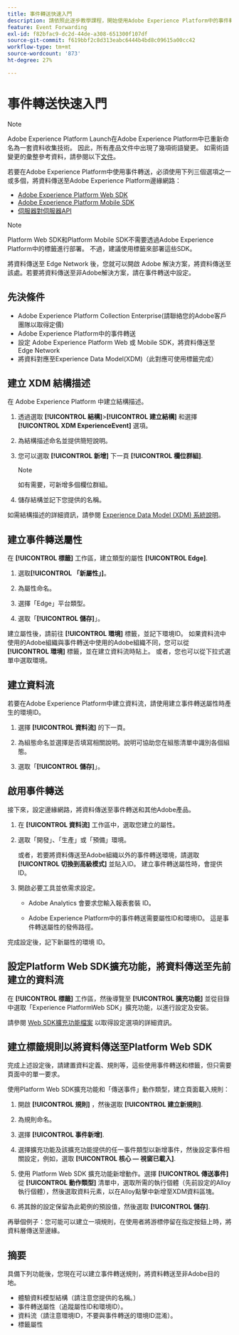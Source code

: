 ```yaml
---
title: 事件轉送快速入門
description: 請依照此逐步教學課程，開始使用Adobe Experience Platform中的事件轉送。
feature: Event Forwarding
exl-id: f82bfac9-dc2d-44de-a308-651300f107df
source-git-commit: f619bbf2c8d313eabc6444b4bd8c09615a00cc42
workflow-type: tm+mt
source-wordcount: '873'
ht-degree: 27%

---
```


# 事件轉送快速入門

>[!NOTE]
>
>Adobe Experience Platform Launch在Adobe Experience Platform中已重新命名為一套資料收集技術。 因此，所有產品文件中出現了幾項術語變更。 如需術語變更的彙整參考資料，請參閱以下[文件](../../term-updates.md)。

若要在Adobe Experience Platform中使用事件轉送，必須使用下列三個選項之一或多個，將資料傳送至Adobe Experience Platform邊緣網路：

* [Adobe Experience Platform Web SDK](../../extensions/client/sdk/overview.md)
* [Adobe Experience Platform Mobile SDK](https://sdkdocs.com)
* [伺服器對伺服器API](https://experienceleague.adobe.com/docs/audience-manager/user-guide/api-and-sdk-code/dcs/dcs-apis/dcs-s2s.html?lang=en)

>[!NOTE]
>Platform Web SDK和Platform Mobile SDK不需要透過Adobe Experience Platform中的標籤進行部署。 不過，建議使用標籤來部署這些SDK。

將資料傳送至 Edge Network 後，您就可以開啟 Adobe 解決方案，將資料傳送至該處。若要將資料傳送至非Adobe解決方案，請在事件轉送中設定。

## 先決條件

* Adobe Experience Platform Collection Enterprise(請聯絡您的Adobe客戶團隊以取得定價)
* Adobe Experience Platform中的事件轉送
* 設定 Adobe Experience Platform Web 或 Mobile SDK，將資料傳送至 Edge Network
* 將資料對應至Experience Data Model(XDM)（此對應可使用標籤完成）

## 建立 XDM 結構描述

在 Adobe Experience Platform 中建立結構描述。

1. 透過選取 **[!UICONTROL 結構]**>**[!UICONTROL 建立結構]** 和選擇 **[!UICONTROL XDM ExperienceEvent]** 選項。

1. 為結構描述命名並提供簡短說明。

1. 您可以選取 **[!UICONTROL 新增]** 下一頁 **[!UICONTROL 欄位群組]**.

   >[!NOTE]
   >
   >如有需要，可新增多個欄位群組。

1. 儲存結構並記下您提供的名稱。

如需結構描述的詳細資訊，請參閱 [Experience Data Model (XDM) 系統說明](https://experienceleague.adobe.com/docs/experience-platform/xdm/home.html?lang=zh-Hant)。

## 建立事件轉送屬性

在 **[!UICONTROL 標籤]** 工作區，建立類型的屬性 **[!UICONTROL Edge]**.

1. 選取&#x200B;**[!UICONTROL 「新屬性」]**。

1. 為屬性命名。

1. 選擇「Edge」平台類型。

1. 選取「**[!UICONTROL 儲存]**」。

建立屬性後，請前往 **[!UICONTROL 環境]** 標籤，並記下環境ID。 如果資料流中使用的Adobe組織與事件轉送中使用的Adobe組織不同，您可以從 **[!UICONTROL 環境]** 標籤，並在建立資料流時貼上。 或者，您也可以從下拉式選單中選取環境。

## 建立資料流

若要在Adobe Experience Platform中建立資料流，請使用建立事件轉送屬性時產生的環境ID。

1. 選擇 **[!UICONTROL 資料流]** 的下一頁。

1. 為組態命名並選擇是否填寫相關說明。說明可協助您在組態清單中識別各個組態。

1. 選取「**[!UICONTROL 儲存]**」。

## 啟用事件轉送

接下來，設定邊緣網路，將資料傳送至事件轉送和其他Adobe產品。

1. 在 **[!UICONTROL 資料流]** 工作區中，選取您建立的屬性。

1. 選取「開發」、「生產」或「預備」環境。

   或者，若要將資料傳送至Adobe組織以外的事件轉送環境，請選取 **[!UICONTROL 切換到高級模式]** 並貼入ID。 建立事件轉送屬性時，會提供ID。

1. 開啟必要工具並依需求設定。

   * Adobe Analytics 會要求您輸入報表套裝 ID。

   * Adobe Experience Platform中的事件轉送需要屬性ID和環境ID。 這是事件轉送屬性的發佈路徑。

完成設定後，記下新屬性的環境 ID。

## 設定Platform Web SDK擴充功能，將資料傳送至先前建立的資料流

在 **[!UICONTROL 標籤]** 工作區，然後導覽至 **[!UICONTROL 擴充功能]** 並從目錄中選取「Experience PlatformWeb SDK」擴充功能，以進行設定及安裝。

請參閱 [Web SDK擴充功能檔案](../../extensions/client/sdk/overview.md) 以取得設定選項的詳細資訊。

## 建立標籤規則以將資料傳送至Platform Web SDK

完成上述設定後，請建置資料定義、規則等，這些使用事件轉送和標籤，但只需要頁面中的單一要求。

使用Platform Web SDK擴充功能和「傳送事件」動作類型，建立頁面載入規則：

1. 開啟 **[!UICONTROL 規則]** ，然後選取 **[!UICONTROL 建立新規則]**.

1. 為規則命名。

1. 選擇 **[!UICONTROL 事件新增]**.

1. 選擇擴充功能及該擴充功能提供的任一事件類型以新增事件，然後設定事件相關設定，例如，選取 **[!UICONTROL 核心 — 視窗已載入]**.

1. 使用 Platform Web SDK 擴充功能新增動作。選擇 **[!UICONTROL 傳送事件]** 從 **[!UICONTROL 動作類型]** 清單中，選取所需的執行個體（先前設定的Alloy執行個體），然後選取資料元素，以在Alloy點擊中新增至XDM資料區塊。

1. 將其餘的設定保留為此範例的預設值，然後選取 **[!UICONTROL 儲存]**.

再舉個例子：您可能可以建立一項規則，在使用者將游標停留在指定按鈕上時，將資料層傳送至邊緣。

## 摘要

具備下列功能後，您現在可以建立事件轉送規則，將資料轉送至非Adobe目的地。

* 體驗資料模型結構（請注意您提供的名稱。）
* 事件轉送屬性（追蹤屬性ID和環境ID）。
* 資料流（請注意環境ID，不要與事件轉送的環境ID混淆）。
* 標籤屬性
